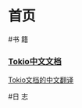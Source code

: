 # 首页

<div class="text-xl px-4 py-2 mb-4 border-b border-gray-400 dark:border-gray-600">
#书 籍
</div>

<div class="grid grid-cols-1 sm:grid-cols-2 md:grid-cols-3 lg:grid-cols-4 xl:grid-cols-5 gap-4 p-4">
  <a href="./books/tokio-docs/index.html" target="_blank" 
     class="block bg-white dark:bg-gray-800 rounded-lg shadow-md hover:shadow-lg dark:shadow-gray-700 transition-all duration-300 border border-gray-200 dark:border-gray-600 hover:border-gray-300 dark:hover:border-gray-500 overflow-hidden hover:-translate-y-0.5">
    <div class="p-4">
      <h3 class="text-base font-semibold text-gray-800 dark:text-gray-200 mb-2 text-center">
        Tokio中文文档
      </h3>
      <p class="text-xs text-gray-600 dark:text-gray-400 text-center leading-relaxed">
        Tokio文档的中文翻译
      </p>
    </div>
  </a>
</div>

<div class="text-xl px-4 py-2 mb-4 border-b border-gray-400 dark:border-gray-600">
#日 志
</div>

<div id="home-blog-list" class="px-4"></div>

<script>
    // load blogs
    documentReady(async ()=>{
        const resp = await fetch('/blogs/all/index.json');
        let blogs = await resp.json();
        if (blogs.length > 20) {
            blogs = blogs.slice(0, 20);
        }
        console.log(JSON.stringify(blogs));
        const items = blogs.map(blog => {
            let date = new Date(blog.date).toLocaleDateString(undefined, { year: 'numeric', month: 'long', day: 'numeric' });
            return `
<div class="home-blog-list-item">
    <div><span class="text-sm font-semibold uppercase">${date}</span></div>
    <div><a href="${blog.uri}">${gitsite.encodeHtml(blog.title)}</a></div>
</div>`;
        });
        document.getElementById('home-blog-list').innerHTML = items.join('');
    });
</script>

